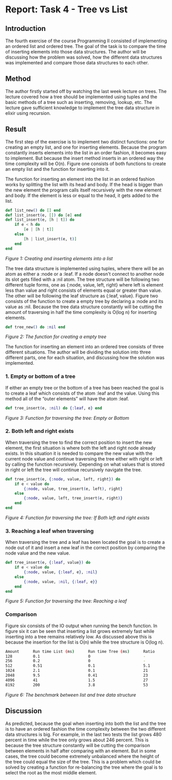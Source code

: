 # Report: Task 4 - Tree vs List


## Introduction
The fourth exercise of the course Programming II consisted of implementing an ordered list and ordered tree. The goal of the task is to compare the time of inserting elements into those data structures. The author will be discussing how the problem was solved, how the different data structures was implemented and compare those data structures to each other.

## Method
The author firstly started off by watching the last week lecture on trees. The lecture covered how a tree should be implemented using tuples and the basic methods of a tree such as inserting, removing, lookup, etc. The lecture gave sufficient knowledge to implement the tree data structure in elixir using recursion.

## Result
The first step of the exercise is to implement two distinct functions: one for creating an empty list, and one for inserting elements. Because the program constantly inserts elements into the list in an order fashion, it becomes easy to implement. But because the insert method inserts in an ordered way the time complexity will be O(n). Figure one consists of both functions to create an empty list and the function for inserting into it.

The function for inserting an element into the list in an ordered fashion works by splitting the list with its head and body. If the head is bigger than the new element the program calls itself recursively with the new element and body. If the element is less or equal to the head, it gets added to the list.


```elixir
def list_new() do [] end
def list_insert(e, []) do [e] end
def list_insert(e, [h | t]) do
    if e < h do
        [e | [h | t]]
    else
        [h | list_insert(e, t)]
    end
end
```
*Figure 1: Creating and inserting elements into a list*

The tree data structure is implemented using tuples, where there will be an atom as either a :node or a :leaf. If a node doesn't connect to another node its slot gets filled with a :nil atom. The tree structure will be following two different tuple forms, one as {:node, value, left, right} where left is element less than value and right consists of elements equal or greater than value. The other will be following the leaf structure as {:leaf, value}. Figure two consists of the function to create a empty tree by declaring a :node and its value as :nil. Because the tree data structure constantly will be cutting the amount of traversing in half the time complexity is O(log n) for inserting elements.

```elixir
def tree_new() do :nil end
```
*Figure 2: The function for creating a empty tree*


The function for inserting an element into an ordered tree consists of three different situations. The author will be dividing the solution into three different parts, one for each situation, and discussing how the solution was implemented.

### 1. Empty or bottom of a tree
If either an empty tree or the bottom of a tree has been reached the goal is to create a leaf which consists of the atom :leaf and the value. Using this method all of the “outer elements” will have the atom :leaf.

```elixir
def tree_insert(e, :nil) do {:leaf, e} end
```
*Figure 3: Function for traversing the tree: Empty or Bottom*


### 2. Both left and right exists
When traversing the tree to find the correct position to insert the new element, the first situation is where both the left and right node already exists. In this situation it is needed to compare the new value with the current node value and continue traversing the tree either with right or left by calling the function recursively. Depending on what values that is stored in right or left the tree will continue recursively navigate the tree.
```elixir
def tree_insert(e, {:node, value, left, right}) do
    if e < value do
        {:node, value, tree_insert(e, left), right}
    else
        {:node, value, left, tree_insert(e, right)}
    end
end
```
*Figure 4: Function for traversing the tree: If Both left and right exists*

### 3. Reaching a leaf when traversing
When traversing the tree and a leaf has been located the goal is to create a node out of it and insert a new leaf in the correct position by comparing the node value and the new value.

```elixir
def tree_insert(e, {:leaf, value}) do
    if e < value do
        {:node, value, {:leaf, e}, :nil}
    else
        {:node, value, :nil, {:leaf, e}}
    end
end
```
*Figure 5: Function for traversing the tree: Reaching a leaf*


### Comparison
Figure six consists of the IO output when running the bench function. In figure six it can be seen that inserting a list grows extremely fast while inserting into a tree remains relatively low. As discussed above this is because the insertion for the list is O(n) while the tree structure is O(log n).

```bash
Amount      Run time List (ms)      Run time Tree (ms)      Ratio
128         0.1                     0                       -
256         0.2                     0                       -
512         0.51                    0.1                     5.1
1024        2.1                     0.1                     21
2048        9.5                     0.41                    23
4096        41                      1.5                     27
8192        200                     3.8                     53
```
*Figure 6: The benchmark between list and tree data structure*

## Discussion
As predicted, because the goal when inserting into both the list and the tree is to have an ordered fashion the time complexity between the two different data structures is big. For example, in the last two tests the list grows 480 percent in time while the tree only grows about 246 percent. This is because the tree structure constantly will be cutting the comparison between elements in half after comparing with an element. But in some cases, the tree could become extremely unbalanced where the height of the tree could equal the size of the tree. This is a problem which could be solved by creating a function for re-balancing the tree where the goal is to select the root as the most middle element.
